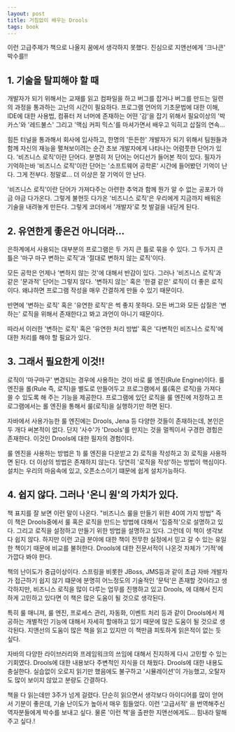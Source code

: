 ```yaml
---
layout: post
title: 거침없이 배우는 Drools
tags: book
---
```


이런 고급주제가 책으로 나올지 꿈에서 생각하지 못했다. 진심으로 지앤선에게 '크나큰' 박수를!!

## 1. 기술을 탈피해야 할 때

개발자가 되기 위해서는 교재를 읽고 컴파일을 하고 버그를 잡거나 버그를 만드는 일련의 과정을 통과하는 고난의 시간이 필요하다. 프로그램 언어의 기초문법에 대한 이해, IDE에 대한 사용법, 컴퓨터 저 너머에 존재하는 어떤 '감'을 잡기 위해서 필요이상의 '박카스'와 '레드불스' 그리고 '맥심 커피 믹스'를 마셔가면서 배우고 익히고 삽질의 연속...

힘든 터널을 통과해서 회사에 입사하고, 한명의 '든든한' 개발자가 되기 위해서 팀원들과 함께 자신의 재능을 펼쳐보이려는 순간 초보 개발자에게 나타나는 어렴풋한 단어가 있다. '비즈니스 로직'이란 단어다. 분명히 저 단어는 어디선가 들어본 적이 있다. 필자가 기억하는바 '비즈니스 로직'이란 단어는 '소프트웨어 공학론' 시간에 들어봤던 기억이 난다. 그게 전부다. 정말로... 더 이상은 잘 기억이 안 난다.

'비즈니스 로직'이란 단어가 가져다주는 아련한 추억과 함께 뭔가 알 수 없는 공포가 야금 야금 다가온다. 그렇게 불현듯 다가온 '비즈니스 로직'은 우리에게 지금까지 배워온 기술을 내려놓게 만든다. 그렇게 코더에서 '개발자'로 첫 발걸을 내딛게 된다.


## 2. 유연한게 좋은건 아니더라...

은하계에서 사용되는 대부분의 프로그램은 두 가지 큰 틀로 묶을 수 있다. 그 두가지 큰 틀은 '마구 마구 변하는 로직'과 '절대로 변하지 않는 로직'이다. 

모든 공학은 언제나 '변하지 않는 것'에 대해서 반감이 있다. 그러나 '비즈니스 로직'과 같은 '문과적' 단어는 그렇지 않다. '변하지 않는' 혹은 '한결 같은' 로직이 더 좋은 로직이다. 왜냐하면 프로그램 작성을 매우 간결하게 만들 수 있기 때문이다.

반면에 '변하는 로직' 혹은 '유연한 로직'은 썩 좋지 못하다. 모든 버그와 모든 삽질은 '변하는' 로직을 위해서 존재한다고 봐고 과언이 아니기 때문이다. 

따라서 이러한 '변하는 로직' 혹은 '유연한 처리 방법' 혹은 '다변적인 비즈니스 로직'에 대한 처리를 해야 할 필요가 있다.


## 3. 그래서 필요한게 이것!!

로직이 '마구마구' 변경되는 경우에 사용하는 것이 바로 룰 엔진(Rule Engine)이다. 룰 엔진을 롤(Rule 즉, 로직)을 별도로 만들어두고 프로그램에서 룰(혹은 로직)을 가져다 쓸 수 있도록 해 주는 기능을 제공한다. 프로그램에 있던 로직을 룰 엔진에 저장하고 프로그램에서는 롤 엔진을 통해서 룰(로직)을 실행하기만 하면 된다. 

자바에서 사용가능한 룰 엔진에는 Drools, Jena 등 다양한 것들이 존재하는데, 본인은 두 개다 써본적이 없다. 단지 '사수'가 'Drools'를 만지는 것을 멀찍이서 구경한 경험은 존재한다. 이것인 Drools에 대한 필자의 경험이다.

룰 엔진을 사용하는 방법은 1) 룰 엔진을 다운받고 2) 로직을 작성하고 3) 로직을 사용하면 된다. 더 이상의 방법은 존재하지 않는다. 당연히 '로직을 작성'하는 방법이 핵심이다. 설치는 우리의 마음속에 있고, 오픈소스이기 떄문에 쉽게 설치가능하다.


## 4. 쉽지 않다. 그러나 '온니 원'의 가치가 있다.

책 표지를 잘 보면 이런 말이 나온다. "비즈니스 룰을 만들기 위한 40여 가지 방법" 즉 이 책은 Drools중에서 룰 혹은 로직을 만드는 방법에 대해서 '집중적'으로 설명하고 있다. 그리고 로직을 설정하고 만들기 위한 방법을 설명하고 있다. 그런데 이 책이 생각보다 쉽지 않다. 하지만 이런 고급 분야에 대한 책이 전무한 실정에서 믿고 갈 수 있는 유일한 책이기 때문에 비교를 불허한다. Drools에 대한 전문서적이 나온것 자체가 '기적'에 가깝다 봐야 한다.

책의 난이도가 중급이상이다. 스프링을 비롯한 JBoss, JMS등과 같이 초급 자바 개발자가 접근하기 쉽지 않기 떄문에 분명히 어느정도의 기술적인 '문턱'은 존재할 것이라고 생각하지만, 비즈니스 로직을 많이 다루는 업무를 진행하고 있고 Drools, 에 대해서 진지하게 고민하고 있다면 이 책은 많은 도움이 될 것으로 생각된다.

특히 룰 매니져, 룰 엔진, 프로세스 관리, 자동화, 이벤트 처리 등과 같이 Drools에서 제공하는 개별적인 기능에 대해서 자세히 할애하고 있기 때문에 많은 도움이 될 것으로 생각된다. 지앤선의 도움이 많은 책을 읽고 있지만 이 책만큼 피토하게 읽은적이 없는 듯 싶다.

자바의 다양한 라이브러리와 프레임워크의 쓰임에 대해서 진지하게 다시 고민할 수 있는 기회였다. Drools에 대한 내용보다 주변적인 지식을 더 채웠다. Drools에 대한 내용도 충실한다. 실습없이 오로지 읽기만 했음에도 불구하고 '시뮬레이션'이 가능했고, 오탈자도 많이 보이지 않았고 분량도 간결하다.

책을 다 읽는데만 3주가 넘게 걸렸다. 단순히 읽으면서 생각보다 아이디어를 많이 얻어서 기분이 좋은데, 기술 난이도가 높아서 매우 힘들었다. 이런 '고급서적' 을 번역해주신 역자분들에게 박수를 보내고 싶다. 물론 '이런 책'을 출판한 지앤선에게도... 힘내라 말해주고 싶다.!

